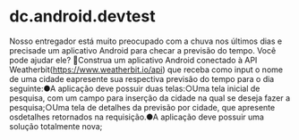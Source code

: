 # dc.android.devtest

Nosso entregador está muito preocupado com a chuva nos últimos dias e precisade um aplicativo Android para checar a previsão do tempo. Você pode ajudar ele? Construa um aplicativo Android conectado à API Weatherbit(​https://www.weatherbit.io/api​) que receba como ​input​ o nome de uma cidade eapresente sua respectiva previsão do tempo para o ​dia seguinte​:●A aplicação deve possuir duas telas:○Uma tela inicial de pesquisa, com um campo para inserção da cidade na qual se deseja fazer a pesquisa;○Uma tela de detalhes da previsão por cidade, que apresente osdetalhes retornados na requisição.●A aplicação deve possuir uma solução totalmente nova;
